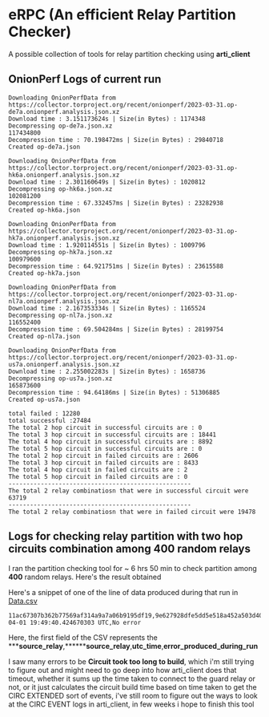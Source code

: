 # eRPC (An efficient Relay Partition Checker)

A possible collection of tools for relay partition checking using **arti_client**

## OnionPerf Logs of current run 

```
Downloading OnionPerfData from https://collector.torproject.org/recent/onionperf/2023-03-31.op-de7a.onionperf.analysis.json.xz
Download time : 3.151173624s | Size(in Bytes) : 1174348
Decompressing op-de7a.json.xz
117434800
Decompression time : 70.198472ms | Size(in Bytes) : 29840718
Created op-de7a.json

Downloading OnionPerfData from https://collector.torproject.org/recent/onionperf/2023-03-31.op-hk6a.onionperf.analysis.json.xz
Download time : 2.301160649s | Size(in Bytes) : 1020812
Decompressing op-hk6a.json.xz
102081200
Decompression time : 67.332457ms | Size(in Bytes) : 23282938
Created op-hk6a.json

Downloading OnionPerfData from https://collector.torproject.org/recent/onionperf/2023-03-31.op-hk7a.onionperf.analysis.json.xz
Download time : 1.920114551s | Size(in Bytes) : 1009796
Decompressing op-hk7a.json.xz
100979600
Decompression time : 64.921751ms | Size(in Bytes) : 23615588
Created op-hk7a.json

Downloading OnionPerfData from https://collector.torproject.org/recent/onionperf/2023-03-31.op-nl7a.onionperf.analysis.json.xz
Download time : 2.167353334s | Size(in Bytes) : 1165524
Decompressing op-nl7a.json.xz
116552400
Decompression time : 69.504284ms | Size(in Bytes) : 28199754
Created op-nl7a.json

Downloading OnionPerfData from https://collector.torproject.org/recent/onionperf/2023-03-31.op-us7a.onionperf.analysis.json.xz
Download time : 2.255002283s | Size(in Bytes) : 1658736
Decompressing op-us7a.json.xz
165873600
Decompression time : 94.64186ms | Size(in Bytes) : 51306885
Created op-us7a.json

total failed : 12280
total successful :27484
The total 2 hop circuit in successful circuits are : 0
The total 3 hop circuit in successful circuits are : 18441
The total 4 hop circuit in successful circuits are : 8892
The total 5 hop circuit in successful circuits are : 0
The total 2 hop circuit in failed circuits are : 2606
The total 3 hop circuit in failed circuits are : 8433
The total 4 hop circuit in failed circuits are : 2
The total 5 hop circuit in failed circuits are : 0
---------------------------------------------------
The total 2 relay combinatiosn that were in successful circuit were 63719
---------------------------------------------------
The total 2 relay combinatiosn that were in failed circuit were 19478
```

## Logs for checking relay partition with two hop circuits combination among 400 random relays 
I ran the partition checking tool for ~ 6 hrs 50 min to check partition among **400** random relays. Here's the result obtained

Here's a snippet of one of the line of data produced during that run in [Data.csv](https://github.com/rishadbaniya/rpc/blob/main/data.csv)
```
11ac67307b362b77569af314a9a7a06b9195df19,9e627928dfe5dd5e518a452a503d40880115dfa1,2023-04-01 19:49:40.424670303 UTC,No error
```

Here, the first field of the CSV represents the *****source_relay**,********source_relay**,**utc_time**,**error_produced_during_run**

I saw many errors to be **Circuit took too long to build**, which i'm still trying to figure out and might need to go deep into how arti_client does that timeout, whether it sums up the time taken 
to connect to the guard relay or not, or it just calculates the circuit build time based on time taken to get the CIRC EXTENDED sort of events, i've still room to figure out the ways to look at the CIRC EVENT logs in arti_client, in few weeks i hope to finish this tool 
